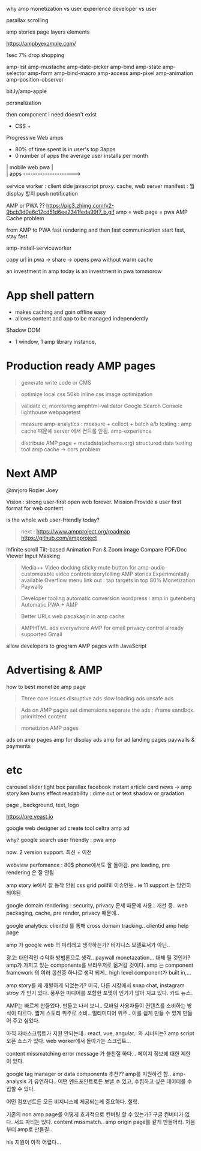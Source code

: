 why amp
monetization vs user experience
developer vs user

parallax scrolling

amp stories
page
layers
elements

https://ampbyexample.com/

1sec 7% drop shopping

amp-list
amp-mustache
amp-date-picker
amp-bind 
amp-state
amp-selector
amp-form
amp-bind-macro
amp-access
amp-pixel
amp-animation
amp-position-observer

bit.ly/amp-apple

persnalization

then component i need doesn't exist
- CSS + 


Progressive Web amps
- 80% of time spent is in user's top 3apps
- 0 number of apps the average user installs per month

| mobile web      pwa
|  
|                 apps
--------------------->

service worker : client side javascript proxy. cache, web server
manifest : 뭘 display 할지
push notification

AMP or PWA ??  https://pic3.zhimg.com/v2-9bcb3d0e6c12cd51d6ee2341feda99f7_b.gif
amp = web page = pwa
AMP Cache problem

from AMP to PWA
fast rendering and then fast communication
start fast, stay fast

amp-install-serviceworker

copy url in pwa -> share -> opens pwa without warm cache

an investment in amp today is an investment in pwa tommorow

# App shell pattern
- makes caching and goin offline easy
- allows content and app to be managed independently

Shadow DOM
- 1 window, 1 amp library instance,


# Production ready AMP pages
> generate 
write code or CMS 

> optimize
local css 50kb inline css
image optimization

> validate
ci, monitoring 
amphtml-validator
Google Search Console
lighthouse
webpagetest

> measure 
amp-analytics : measure + collect + batch
a/b testing : amp cache 때문에 server 에서 컨트롤 안됨. amp-experience

> distribute
AMP page + metadata(schema.org)
structured data testing tool
amp cache -> cors problem


# Next AMP
@mrjoro Rozier Joey

Vision : strong user-first open web forever.
Mission
Provide a user first format for web content

is the whole web user-friendly today?

> next : 
https://www.ampproject.org/roadmap
https://github.com/ampproject

Infinite scroll
Tilt-based Animation
Pan & Zoom
image Compare
PDF/Doc Viewer
Input Masking
> Media++
Video docking
sticky mute button for amp-audio
customizable video controls
> storytelling
AMP stories
Experimentally available
Overflow menu
link out : tap targets in top 80%
> Monetization
Paywalls 

> Developer tooling
automatic conversion
wordpress : amp in gutenberg
Automatic PWA + AMP

> Better URLs
web pacakagin in amp cache

> AMPHTML ads everywhere
> AMP for email
privacy control 
already supported Gmail

allow developers to grogram AMP pages with JavaScript

# Advertising & AMP
how to best monetize amp page
> Three core issues
  disruptive ads
  slow loading ads
  unsafe ads

> Ads on AMP pages
 set dimensions
 separate the ads : iframe sandbox. 
 prioritized content

> monetizion AMP pages
 

 ads on amp pages
 amp for display ads
 amp for ad landing pages 
 paywalls & payments

# etc
carousel slider
light box
parallax
facebook instant article
card news -> amp story
ken burns effect
readability : dime out or text shadow or gradation

page , background, text, logo

https://pre.veast.io

google web designer
ad create tool
celtra amp ad

why? google search
user friendly : pwa amp

now.
2 version support. 최신 + 이전

webview perfomance : 80$ phone에서도 잘 돌아감. pre loading, pre rendering 은 잘 안됨

amp story ie에서 잘 동작 안됨
css grid polifill 이슈인듯..
ie 11 support 는 당연히 되야됨

google domain rendering : security, privacy 문제 때문에 사용.. 개선 중..
 web packaging, 
 cache, pre render, privacy 때문에..

google analytics: clientId 를 통해 cross domain tracking.. 
clientid amp help page


amp 가 google web 의 미리래고 생각하는가? 비지니스 모델로서가 아닌..

광고: 대안적인 수익화 방법론으로 생각.. paywall monetazation... 
대체 될 것인가? amp가 가지고 있는 components를 브라우저로 옮겨갈 것이다. 
amp 는 component framework 의 여러 옵션중 하나로 생각 되게..
high level component가 built in,...

amp story를 왜 개발하게 되었는가?
미국, 다른 시장에서 snap chat, instagram stroy 가 인기 있다. 
풍푸한 미디어를 포함한 포멧이 인기가 많아 지고 있다.
카드 뉴스..

AMP는 빠르게 만들었다. 만들고 나서 보니..
모바일 사용자들이 컨텐츠를 소비하는 방식이 다르다. 짧게 스토리 위주로 소비.. 멀티미디어 위주..
이를 쉽게 만들 수 있게 만들어 주고 싶었다.

아직 자바스크립트가 지원 안되는데.. react, vue, angular.. 와 시너지는?
amp script 오픈 소스가 있다.
web worker에서 돌아가는 스크립트...

content missmatching error message 가 불친절 하다...
페이지 정보에 대한 제한이 있다. 

google tag manager or data components 추천??
amp를 지원하긴 함.. amp-analysis 가 유연하다.. 어떤 엔드포인트로든 보낼 수 있고, 수집하고 싶은 데이터를 수집할 수 있다.

어떤 컴포넌트든 모든 비지니스에 제공되는게 중요하다. 철학.

기존의 non amp page를 어떻게 효과적으로 컨버팅 할 수 있는가? 
구글 컨버터가 없다. 서드 파티는 있다.
content missmatch.. amp origin page를 같게 만들어라. 처음부터 amp로 만들길..

hls 지원이 아직 어렵다...




